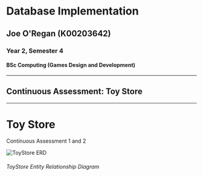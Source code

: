 # Database Implementation
## Joe O'Regan (K00203642)
### Year 2, Semester 4
#### BSc Computing (Games Design and Development)

---

## Continuous Assessment: Toy Store

---

# Toy Store

Continuous Assessment 1 and 2


![ToyStore ERD](https://raw.githubusercontent.com/joeaoregan/LIT-Yr2-S4-DatabaseImplementation/master/Screenshots/ToyStoreERD.jpg "DB Implementation: Toy Store")
###### ToyStore Entity Relationship Diagram